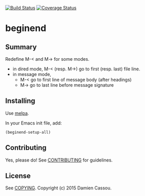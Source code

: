 [![Build Status](https://travis-ci.org/DamienCassou/beginend.svg?branch=master)](https://travis-ci.org/DamienCassou/beginend)
[![Coverage Status](https://coveralls.io/repos/github/DamienCassou/beginend/badge.svg)](https://coveralls.io/github/DamienCassou/beginend)

# beginend

## Summary

Redefine M-< and M-> for some modes.

- in dired mode, M-< (resp. M->) go to first (resp. last) file line.
- in message mode,
   - M-< go to first line of message body (after headings)
   - M-> go to last line before message signature

## Installing

Use [melpa](https://melpa.org/).

In your Emacs init file, add:

```emacs
(beginend-setup-all)
```

## Contributing

Yes, please do! See [CONTRIBUTING][] for guidelines.

## License

See [COPYING][]. Copyright (c) 2015 Damien Cassou.


[CONTRIBUTING]: ./CONTRIBUTING.md
[COPYING]: ./COPYING
